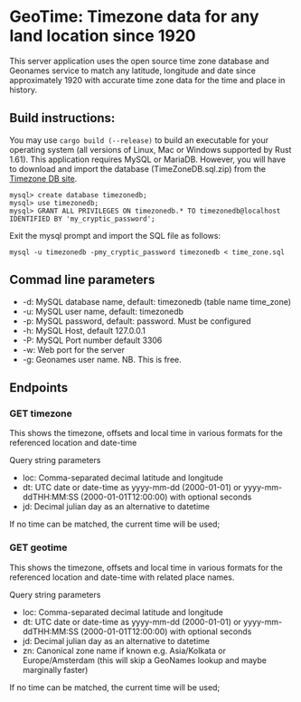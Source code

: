 # GeoTime: Timezone data for any land location since 1920

This server application uses the open source time zone database and Geonames service to match any latitude, longitude and date since approximately 1920 with accurate time zone data for the time and place in history.

## Build instructions:
You may use `cargo build (--release)` to build an executable for your operating system (all versions of Linux, Mac or Windows supported by Rust 1.61). This application requires MySQL or MariaDB. However, you will have to download and import the database (TimeZoneDB.sql.zip) from the [Timezone DB site](https://timezonedb.com/download). 

```
mysql> create database timezonedb;
mysql> use timezonedb;
mysql> GRANT ALL PRIVILEGES ON timezonedb.* TO timezonedb@localhost IDENTIFIED BY 'my_cryptic_password'; 
```

Exit the mysql prompt and import the SQL file as follows:
```
mysql -u timezonedb -pmy_cryptic_password timezonedb < time_zone.sql
```


## Commad line parameters

* -d: MySQL database name, default: timezonedb (table name time_zone)
* -u: MySQL user name, default: timezonedb
* -p: MySQL password, default: password. Must be configured
* -h: MySQL Host, default 127.0.0.1
* -P: MySQL Port number default 3306
* -w: Web port for the server
* -g: Geonames user name. NB. This is free.

## Endpoints

### GET timezone

This shows the timezone, offsets and local time in various formats for the referenced location and date-time

Query string parameters

* loc: Comma-separated decimal latitude and longitude
* dt: UTC date or date-time as yyyy-mm-dd (2000-01-01) or yyyy-mm-ddTHH:MM:SS (2000-01-01T12:00:00) with optional seconds
* jd: Decimal julian day as an alternative to datetime

If no time can be matched, the current time will be used;

### GET geotime

This shows the timezone, offsets and local time in various formats for the referenced location and date-time with related place names.

Query string parameters

* loc: Comma-separated decimal latitude and longitude
* dt: UTC date or date-time as yyyy-mm-dd (2000-01-01) or yyyy-mm-ddTHH:MM:SS (2000-01-01T12:00:00) with optional seconds
* jd: Decimal julian day as an alternative to datetime
* zn: Canonical zone name if known e.g. Asia/Kolkata or Europe/Amsterdam (this will skip a GeoNames lookup and maybe marginally faster)

If no time can be matched, the current time will be used;